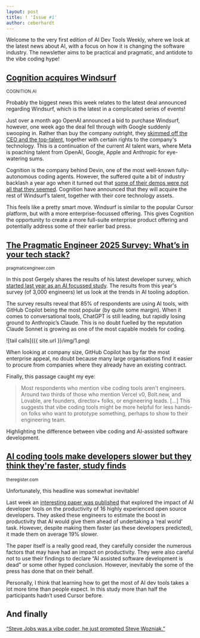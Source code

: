 ```yaml
---
layout: post
title: ! 'Issue #1'
author: ceberhardt
---
```


Welcome to the very first edition of AI Dev Tools Weekly, where we look at the latest news about AI, with a focus on how it is changing the software industry. The newsletter aims to be practical and pragmatic, and antidote to the vibe coding hype! 

## [Cognition acquires Windsurf](https://cognition.ai/blog/windsurf)

<small>COGNITION.AI</small>

Probably the biggest news this week relates to the latest deal announced regarding Windsurf, which is the latest in a complicated series of events! 

Just over a month ago OpenAI announced a bid to purchase Windsurf, however, one week ago the deal fell through with Google suddenly swooping in. Rather than buy the company outright, they [skimmed off the CEO and the top-talent](https://www.theverge.com/openai/705999/google-windsurf-ceo-openai), together with certain rights to the company's technology. This is a continuation of the current AI talent wars, where Meta is poaching talent from OpenAI, Google, Apple and Anthropic for eye-watering sums. 

Cognition is the company behind Devin, one of the most well-known fully-autonomous coding agents. However, the suffered quite a bit of industry backlash a year ago when it turned out that [some of their demos were not all that they seemed](https://www.youtube.com/watch?v=tNmgmwEtoWE). Cognition have announced that they will acquire the rest of Windsurf’s talent, together with their core technology assets.  

This feels like a pretty smart move. Windsurf is similar to the popular Cursor platform, but with a more enterprise-focussed offering. This gives Cognition the opportunity to create a more full-suite enterprise product offering and potentially address some of their earlier bad press. 


## [The Pragmatic Engineer 2025 Survey: What’s in your tech stack?](https://newsletter.pragmaticengineer.com/p/the-pragmatic-engineer-2025-survey)

<small>pragmaticengineer.com</small>

In this post Gergely shares the results of his latest developer survey, which [started last year as an AI focussed study](https://newsletter.pragmaticengineer.com/p/ai-tooling-2024). The results from this year's survey (of 3,000 engineers) let us look at the trends in AI tooling adoption. 

The survey results reveal that 85% of respondents are using AI tools, with GitHub Copilot being the most popular (by quite some margin). When it comes to conversational tools, ChatGPT is still leading, but rapidly losing ground to Anthropic’s Claude. This is no doubt fuelled by the reputation Claude Sonnet is growing as one of the most capable models for coding. 

![tail calls]({{ site.url }}/img/1.png)

When looking at company size, GitHub Copilot has by far the most enterprise appeal, no doubt because many large organisations find it easier to procure from companies where they already have an existing contract. 

Finally, this passage caught my eye: 

> Most respondents who mention vibe coding tools aren’t engineers. Around two thirds of those who mention Vercel v0, Bolt.new, and Lovable, are founders, director+ folks, or engineering leads. [...] This suggests that vibe coding tools might be more helpful for less hands-on folks who want to prototype something, perhaps to show to their engineering team. 

Highlighting the difference between vibe coding and AI-assisted software development. 

## [AI coding tools make developers slower but they think they're faster, study finds](https://www.theregister.com/2025/07/11/ai_code_tools_slow_down) 

<small>theregister.com</small> 

Unfortunately, this headline was somewhat inevitable! 

Last week an [interesting paper was published](https://arxiv.org/abs/2507.09089) that explored the impact of AI developer tools on the productivity of 16 highly experienced open source developers.  They asked these engineers to estimate the boost in productivity that AI would give them ahead of undertaking a ‘real world’ task. However, despite making them faster (as these developers predicted), it made them on average 19% slower. 

The paper itself is a really good read, they carefully consider the numerous factors that may have had an impact on productivity. They were also careful not to use their findings to declare “AI assisted software development is dead” or some other hyped conclusion. However, inevitably the some of the press has done that on their behalf. 

Personally, I think that learning how to get the most of AI dev tools takes a lot more time than people expect. In this study more than half the participants hadn’t used Cursor before.  

## And finally 

[“Steve Jobs was a vibe coder, he just prompted Steve Wozniak.”](https://www.linkedin.com/feed/update/urn:li:activity:7348761610552807424?updateEntityUrn=urn%3Ali%3Afs_updateV2%3A%28urn%3Ali%3Aactivity%3A7348761610552807424%2CFEED_DETAIL%2CEMPTY%2CDEFAULT%2Cfalse%29)